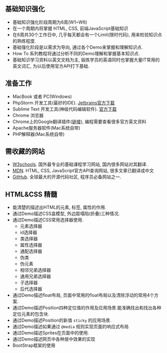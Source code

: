 ## 基础知识强化
* 基础知识强化阶段周期为6周(W1~W6)
* 在一个周期内将掌握 HTML, CSS, 前端JavaScript基础知识
* 在6周共30个工作日中, 几乎每天都会有一个Limit(限时代码), 用来检验知识点的熟练程度.
* 基础强化阶段是以需求为导向, 通过各个Demo来掌握和理解知识点.  
* How To 系列教程将通过分析不同的Demo理解和掌握基本知识点. 
* 基础知识学习资料以英文文档为主, 锻炼学员的英语同时也掌握大量IT常用的英文词汇, 为以后使用官方API打下基础. 

## 准备工作
* MacBook 或者 PC(Windows)
* PhpStorm 开发工具(最好的IDE).  [Jetbrains官方下载](https://www.jetbrains.com/phpstorm/)
* Sublime Text 开发工具(神级代码编辑软件). [官方下载](http://www.sublimetext.com/)
* Chrome 浏览器
* Chrome上的Google翻译插件([链接](https://chrome.google.com/webstore/detail/google-translate/aapbdbdomjkkjkaonfhkkikfgjllcleb)), 编程需要查看很多官方英文资料
* Apache服务器软件(Mac系统自带)
* PHP解释器(Mac系统自带)

## 需收藏的网站
* [W3schools](https://www.w3schools.com/default.asp). 国外最专业的基础课程学习网站, 国内很多网站对其翻译.
* [MDN](https://developer.mozilla.org/zh-CN/docs/Web). HTML, CSS, JavaScript官方API查询网站, 很多文章已翻译成中文
* [GitHub](https://github.com/). 全球最大的开源代码社区, 程序员必备网站之一.

## HTML&CSS 精髓
* 能清楚的描述出HTML的元素, 标签, 属性的作用.
* 通过Demo描述CSS盒模型, 外边距塌陷(折叠)三种情况.
* 通过Demo描述CSS常用选择器使用.
    * 元素选择器
    * id选择器
    * 类选择器
    * 属性选择器
    * 通配选择器
    * 伪类 
    * 伪元素
    * 相邻兄弟选择器
    * 通用兄弟选择器
    * 子选择器
    * 后代选择器
* 通过Demo描述float布局, 页面中常用的float布局以及清除浮动的常用4个方案.
* 通过Demo描述Position四种定位值的作用及应用场景.能准确找出和找出各种定位元素的包含块.
* 通过Demo描述Position的新值 `sticky` 的应用场景.
* 通过Demo描述如果通过 `@media` 规则实现页面的响应式布局
* 通过Demo描述Sprites在页面中的使用.
* 通过Demo描述网页中各种居中效果的实现
* BootStrap框架的使用




     
